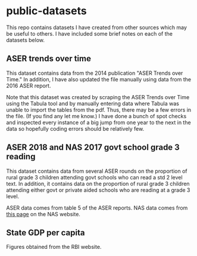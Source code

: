 # public-datasets

This repo contains datasets I have created from other sources which may be useful to others. I have included some brief notes on each of the datasets below. 

## ASER trends over time

This dataset contains data from the 2014 publication "ASER Trends over Time."  In addition, I have also updated the file manually using data from the 2016 ASER report.

Note that this dataset was created by scraping the ASER Trends over Time using the Tabula tool and by manually entering data where Tabula was unable to import the tables from the pdf. Thus, there may be a few errors in the file. (If you find any let me know.)  I have done a bunch of spot checks and inspected every instance of a big jump from one year to the next in the data so hopefully coding errors should be relatively few.

## ASER 2018 and NAS 2017 govt school grade 3 reading

This dataset contains data from several ASER rounds on the proportion of rural grade 3 children attending govt schools who can read a std 2 level text. In addition, it contains data on the proportion of rural grade 3 children attending either govt or private aided schools who are reading at a grade 3 level. 

ASER data comes from table 5 of the ASER reports. NAS data comes from [this page](http://nas.schooleduinfo.in/dashboard/nas_ncert#/) on the NAS website. 

## State GDP per capita

Figures obtained from the RBI website.